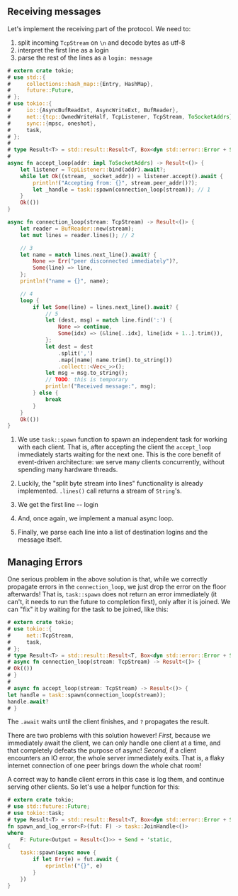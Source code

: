 ## Receiving messages

Let's implement the receiving part of the protocol.
We need to:

1. split incoming `TcpStream` on `\n` and decode bytes as utf-8
2. interpret the first line as a login
3. parse the rest of the lines as a  `login: message`

```rust
# extern crate tokio;
# use std::{
#     collections::hash_map::{Entry, HashMap},
#     future::Future,
# };
# use tokio::{
#     io::{AsyncBufReadExt, AsyncWriteExt, BufReader},
#     net::{tcp::OwnedWriteHalf, TcpListener, TcpStream, ToSocketAddrs},
#     sync::{mpsc, oneshot},
#     task,
# };
#
# type Result<T> = std::result::Result<T, Box<dyn std::error::Error + Send + Sync>>;
#
async fn accept_loop(addr: impl ToSocketAddrs) -> Result<()> {
    let listener = TcpListener::bind(addr).await?;
    while let Ok((stream, _socket_addr)) = listener.accept().await {
        println!("Accepting from: {}", stream.peer_addr()?);
        let _handle = task::spawn(connection_loop(stream)); // 1
    }
    Ok(())
}

async fn connection_loop(stream: TcpStream) -> Result<()> {
    let reader = BufReader::new(stream);
    let mut lines = reader.lines(); // 2

    // 3
    let name = match lines.next_line().await? {
        None => Err("peer disconnected immediately")?,
        Some(line) => line,
    };
    println!("name = {}", name);

    // 4
    loop {
        if let Some(line) = lines.next_line().await? {
            // 5
            let (dest, msg) = match line.find(':') {
                None => continue,
                Some(idx) => (&line[..idx], line[idx + 1..].trim()),
            };
            let dest = dest
                .split(',')
                .map(|name| name.trim().to_string())
                .collect::<Vec<_>>();
            let msg = msg.to_string();
            // TODO: this is temporary
            println!("Received message:", msg);
        } else {
            break
        }
    }
    Ok(())
}
```

1. We use `task::spawn` function to spawn an independent task for working with each client.
   That is, after accepting the client the `accept_loop` immediately starts waiting for the next one.
   This is the core benefit of event-driven architecture: we serve many clients concurrently, without spending many hardware threads.

2. Luckily, the "split byte stream into lines" functionality is already implemented.
   `.lines()` call returns a stream of `String`'s.

3. We get the first line -- login

4. And, once again, we implement a manual async loop.

5. Finally, we parse each line into a list of destination logins and the message itself.

## Managing Errors

One serious problem in the above solution is that, while we correctly propagate errors in the `connection_loop`, we just drop the error on the floor afterwards!
That is, `task::spawn` does not return an error immediately (it can't, it needs to run the future to completion first), only after it is joined.
We can "fix" it by waiting for the task to be joined, like this:

```rust
# extern crate tokio;
# use tokio::{
#     net::TcpStream,
#     task,
# };
# type Result<T> = std::result::Result<T, Box<dyn std::error::Error + Send + Sync>>;
# async fn connection_loop(stream: TcpStream) -> Result<()> {
# Ok(())
# }
#
# async fn accept_loop(stream: TcpStream) -> Result<()> {
let handle = task::spawn(connection_loop(stream));
handle.await?
# }
```

The `.await` waits until the client finishes, and `?` propagates the result.

There are two problems with this solution however!
*First*, because we immediately await the client, we can only handle one client at a time, and that completely defeats the purpose of async!
*Second*, if a client encounters an IO error, the whole server immediately exits.
That is, a flaky internet connection of one peer brings down the whole chat room!

A correct way to handle client errors in this case is log them, and continue serving other clients.
So let's use a helper function for this:

```rust
# extern crate tokio;
# use std::future::Future;
# use tokio::task;
# type Result<T> = std::result::Result<T, Box<dyn std::error::Error + Send + Sync>>;
fn spawn_and_log_error<F>(fut: F) -> task::JoinHandle<()>
where
    F: Future<Output = Result<()>> + Send + 'static,
{
    task::spawn(async move {
        if let Err(e) = fut.await {
            eprintln!("{}", e)
        }
    })
}
```
